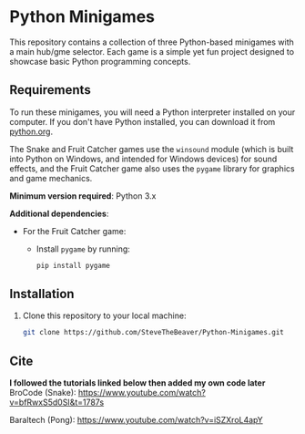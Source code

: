 # Python Minigames

This repository contains a collection of three Python-based minigames with a main hub/gme selector. Each game is a simple yet fun project designed to showcase basic Python programming concepts.

## Requirements

To run these minigames, you will need a Python interpreter installed on your computer. If you don't have Python installed, you can download it from [python.org](https://www.python.org/downloads/).

The Snake and Fruit Catcher games use the `winsound` module (which is built into Python on Windows, and intended for Windows devices) for sound effects, and the Fruit Catcher game also uses the `pygame` library for graphics and game mechanics.

**Minimum version required**: Python 3.x

**Additional dependencies**:
- For the Fruit Catcher game:
  - Install `pygame` by running:

    ```bash
    pip install pygame
    ```

## Installation

1. Clone this repository to your local machine:

   ```bash
   git clone https://github.com/SteveTheBeaver/Python-Minigames.git
   

## Cite

**I followed the tutorials linked below then added my own code later**
BroCode (Snake): https://www.youtube.com/watch?v=bfRwxS5d0SI&t=1787s

Baraltech (Pong): https://www.youtube.com/watch?v=iSZXroL4apY
